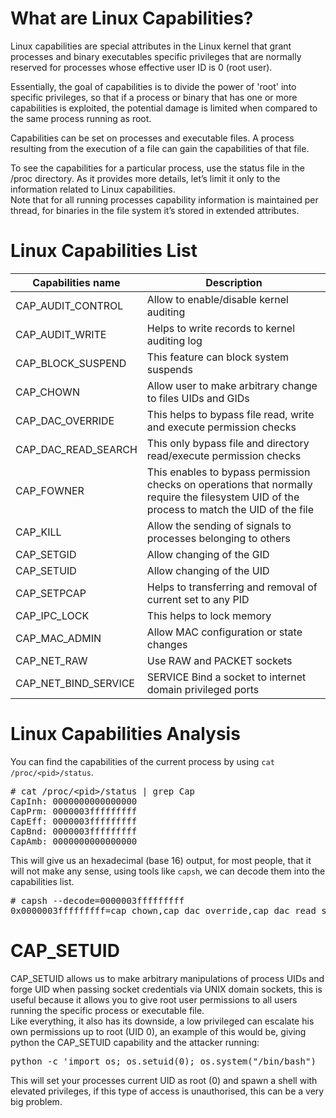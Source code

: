 # What are Linux Capabilities?
Linux capabilities are special attributes in the Linux kernel that grant processes and binary executables specific privileges that are normally reserved for processes whose effective user ID is 0 (root user).  

Essentially, the goal of capabilities is to divide the power of 'root' into specific privileges, so that if a process or binary that has one or more capabilities is exploited, the potential damage is limited when compared to the same process running as root.

Capabilities can be set on processes and executable files. A process resulting from the execution of a file can gain the capabilities of that file.  

To see the capabilities for a particular process, use the status file in the /proc directory. As it provides more details, let’s limit it only to the information related to Linux capabilities.  
Note that for all running processes capability information is maintained per thread, for binaries in the file system it’s stored in extended attributes.  

# Linux Capabilities List

| Capabilities name  | Description |
|---|---|
| CAP_AUDIT_CONTROL  | Allow to enable/disable kernel auditing |
| CAP_AUDIT_WRITE  | Helps to write records to kernel auditing log |
| CAP_BLOCK_SUSPEND  | This feature can block system suspends   |
| CAP_CHOWN  | Allow user to make arbitrary change to files UIDs and GIDs |
| CAP_DAC_OVERRIDE  | This helps to bypass file read, write and execute permission checks |
| CAP_DAC_READ_SEARCH  | This only bypass file and directory read/execute permission checks  |
| CAP_FOWNER  | This enables to bypass permission checks on operations that normally require the filesystem UID of the process to match the UID of the file  |
| CAP_KILL  | Allow the sending of signals to processes belonging to others  |
| CAP_SETGID  | Allow changing of the GID  |
| CAP_SETUID  | Allow changing of the UID  |
| CAP_SETPCAP  | Helps to transferring and removal of current set to any PID |
| CAP_IPC_LOCK  | This helps to lock memory  |
| CAP_MAC_ADMIN  | Allow MAC configuration or state changes  |
| CAP_NET_RAW  | Use RAW and PACKET sockets |
| CAP_NET_BIND_SERVICE  | SERVICE Bind a socket to internet domain privileged ports  |

# Linux Capabilities Analysis

You can find the capabilities of the current process by using `cat /proc/<pid>/status`.  

<pre># cat /proc/&lt;pid&gt;/status | grep Cap
CapInh: 0000000000000000
CapPrm: 0000003fffffffff
CapEff: 0000003fffffffff
CapBnd: 0000003fffffffff
CapAmb: 0000000000000000</pre>

This will give us an hexadecimal (base 16) output, for most people, that it will not make any sense, using tools like `capsh`, we can decode them into the capabilities list.
<pre># capsh --decode=0000003fffffffff
0x0000003fffffffff=cap_chown,cap_dac_override,cap_dac_read_search,cap_fowner,cap_fsetid,cap_kill,cap_setgid,cap_setuid,cap_setpcap,cap_linux_immutable,cap_net_bind_service,cap_net_broadcast,cap_net_admin,cap_net_raw,cap_ipc_lock,cap_ipc_owner,cap_sys_module,cap_sys_rawio,cap_sys_chroot,cap_sys_ptrace,cap_sys_pacct,cap_sys_admin,cap_sys_boot,cap_sys_nice,cap_sys_resource,cap_sys_time,cap_sys_tty_config,cap_mknod,cap_lease,cap_audit_write,cap_audit_control,cap_setfcap,cap_mac_override,cap_mac_admin,cap_syslog,cap_wake_alarm,cap_block_suspend,37</pre>


# CAP_SETUID
CAP_SETUID allows us to make arbitrary manipulations of process UIDs and forge UID when passing socket credentials via UNIX domain sockets, this is useful because it allows you to give root user permissions to all users running the specific process or executable file.  
Like everything, it also has its downside, a low privileged can escalate his own permissions up to root (UID 0), an example of this would be, giving python the CAP_SETUID capability and the attacker running:  

<pre>python -c 'import os; os.setuid(0); os.system("/bin/bash")</pre>

This will set your processes current UID as root (0) and spawn a shell with elevated privileges, if this type of access is unauthorised, this can be a very big problem.

